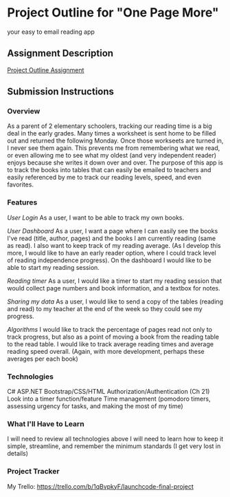 # Project Outline for "One Page More"
your easy to email reading app

## Assignment Description
[Project Outline Assignment](https://education.launchcode.org/liftoff/modules/assignments/project-outline)

## Submission Instructions

### Overview
As a parent of 2 elementary schoolers, tracking our reading time is a big deal in the early grades.  Many times a worksheet is sent home to be filled out and returned the following Monday.  Once those workseets are turned in, I never see them again.  This prevents me from remembering what we read, or even allowing me to see what my oldest (and very independent reader) enjoys because she writes it down over and over.  The purpose of this app is to track the books into tables that can easily be emailed to teachers and easily referenced by me to track our reading levels, speed, and even favorites.  

### Features
_User Login_ As a user, I want to be able to track my own books.  

_User Dashboard_ As a user, I want a page where I can easily see the books I've read (title, author, pages) and the books I am currently reading (same as read).  I also want to keep track of my reading average.  (As I develop this more, I would like to have an early reader option, where I could track level of reading independence progress).  On the dashboard I would like to be able to start my reading session.

_Reading timer_  As a user, I would like a timer to start my reading session that would collect page numbers and book information, and a textbox for notes.  

_Sharing my data_ As a user, I would like to send a copy of the tables (reading and read) to my teacher at the end of the week so they could see my progress.

_Algorithms_  I would like to track the percentage of pages read not only to track progress, but also as a point of moving a book from the reading table to the read table.  I would like to track average reading times and average reading speed overall.  (Again, with more development, perhaps these averages per each book)

### Technologies
C#
ASP.NET
Bootstrap/CSS/HTML
Authorization/Authentication (Ch 21)
Look into a timer function/feature
Time management (pomodoro timers, assessing urgency for tasks, and making the most of my time)


### What I'll Have to Learn
I will need to review all technologies above
I will need to learn how to keep it simple, streamline, and remember the minimum standards (I get very lost in details)

### Project Tracker
My Trello:  https://trello.com/b/1qBvpkyF/launchcode-final-project
